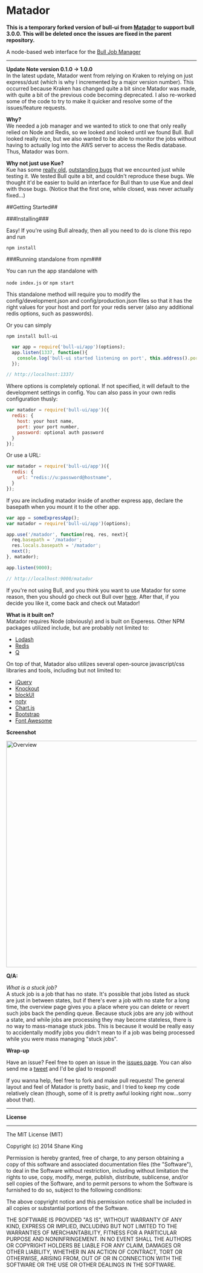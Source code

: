 # Matador

<b>This is a temporary forked version of bull-ui from <a href="https://github.com/ShaneK/Matador">Matador</a> to support bull 3.0.0. This will be deleted once the issues are fixed in the parent repository.</b>

A node-based web interface for the <a href="https://github.com/OptimalBits/bull">Bull Job Manager</a>
***

**Update Note version 0.1.0 -> 1.0.0**  
In the latest update, Matador went from relying on Kraken to relying on just express/dust (which is why I incremented by a major version number). This occurred because Kraken has changed quite a bit since Matador was made, with quite a bit of the previous code becoming deprecated. I also re-worked some of the code to try to make it quicker and resolve some of the issues/feature requests.

**Why?**  
We needed a job manager and we wanted to stick to one that only really relied on Node and Redis, so we looked and looked until we found Bull. Bull looked really nice, but we also wanted to be able to monitor the jobs without having to actually log into the AWS server to access the Redis database. Thus, Matador was born.

**Why not just use Kue?**  
Kue has some <a href="https://github.com/LearnBoost/kue/issues/53">really old</a>, <a href="https://github.com/LearnBoost/kue/issues/130">outstanding bugs</a> that we encounted just while testing it. We tested Bull quite a bit, and couldn't reproduce these bugs. We thought it'd be easier to build an interface for Bull than to use Kue and deal with those bugs. (Notice that the first one, while closed, was never actually fixed...)

##Getting Started##

###Installing###

Easy! If you're using Bull already, then all you need to do is clone this repo and run

`npm install`

###Running standalone from npm###

You can run the app standalone with

`node index.js`  or  `npm start`

This standalone method will require you to modify the config/development.json and config/production.json files so that it has the right values for your host and port for your redis server (also any additional redis options, such as passwords).

Or you can simply

`npm install bull-ui`

```js
  var app = require('bull-ui/app')(options);
  app.listen(1337, function(){
    console.log('bull-ui started listening on port', this.address().port);
  });

// http://localhost:1337/
```

Where options is completely optional.  If not specified, it will default to the development settings in config.
You can also pass in your own redis configuration thusly:

```js
var matador = require('bull-ui/app')({
  redis: {
    host: your host name,
    port: your port number,
    password: optional auth password
  }
});
```

Or use a URL:

```js
var matador = require('bull-ui/app')({
  redis: {
    url: "redis://u:password@hostname",
  }
});
```

If you are including matador inside of another express app, declare the basepath when you mount it to the other app.

```js
var app = someExpressApp();
var matador = require('bull-ui/app')(options);

app.use('/matador', function(req, res, next){
  req.basepath = '/matador';
  res.locals.basepath = '/matador';
  next();
}, matador);

app.listen(9000);

// http://localhost:9000/matador
```

If you're not using Bull, and you think you want to use Matador for some reason, then you should go check out Bull over <a href="https://github.com/OptimalBits/bull">here</a>. After that, if you decide you like it, come back and check out Matador!


**What is it built on?**  
Matador requires Node (obviously) and is built on Experess. Other NPM packages utilized include, but are probably not limited to:

* <a href="http://lodash.com/">Lodash</a>
* <a href="https://github.com/mranney/node_redis">Redis</a>
* <a href="https://github.com/kriskowal/q">Q</a>

On top of that, Matador also utilizes several open-source javascript/css libraries and tools, including but not limited to:

* <a href="http://jquery.com/">jQuery</a>
* <a href="http://knockoutjs.com/">Knockout</a>
* <a href="http://malsup.com/jquery/block/">blockUI</a>
* <a href="http://ned.im/noty/">noty</a>
* <a href="http://www.chartjs.org/">Chart.js</a>
* <a href="http://getbootstrap.com/">Bootstrap</a>
* <a href="http://fortawesome.github.io/Font-Awesome/">Font Awesome</a>


**Screenshot**


<img src="https://cloud.githubusercontent.com/assets/561207/5333224/66e5334a-7e36-11e4-8394-1728f1662569.png" width="600" alt="Overview" />

**Q/A:**


*What is a stuck job?*  
A stuck job is a job that has no state. It's possible that jobs listed as stuck are just in between states, but if there's ever a job with no state for a long time, the overview page gives you a place where you can delete or revert such jobs back the pending queue. Because stuck jobs are any job without a state, and while jobs are processing they may become stateless, there is no way to mass-manage stuck jobs. This is because it would be really easy to accidentally modify jobs you didn't mean to if a job was being processed while you were mass managing "stuck jobs".


**Wrap-up**


Have an issue? Feel free to open an issue in the <a href="https://github.com/ShaneK/Matador/issues">issues page</a>. You can also send me a <a href="https://twitter.com/ShaneTheKing">tweet</a> and I'd be glad to respond!

If you wanna help, feel free to fork and make pull requests! The general layout and feel of Matador is pretty basic, and I tried to keep my code relatively clean (though, some of it is pretty awful looking right now...sorry about that).

***
**License**
***

The MIT License (MIT)

Copyright (c) 2014 Shane King

Permission is hereby granted, free of charge, to any person obtaining a copy
of this software and associated documentation files (the "Software"), to deal
in the Software without restriction, including without limitation the rights
to use, copy, modify, merge, publish, distribute, sublicense, and/or sell
copies of the Software, and to permit persons to whom the Software is
furnished to do so, subject to the following conditions:

The above copyright notice and this permission notice shall be included in
all copies or substantial portions of the Software.

THE SOFTWARE IS PROVIDED "AS IS", WITHOUT WARRANTY OF ANY KIND, EXPRESS OR
IMPLIED, INCLUDING BUT NOT LIMITED TO THE WARRANTIES OF MERCHANTABILITY,
FITNESS FOR A PARTICULAR PURPOSE AND NONINFRINGEMENT. IN NO EVENT SHALL THE
AUTHORS OR COPYRIGHT HOLDERS BE LIABLE FOR ANY CLAIM, DAMAGES OR OTHER
LIABILITY, WHETHER IN AN ACTION OF CONTRACT, TORT OR OTHERWISE, ARISING FROM,
OUT OF OR IN CONNECTION WITH THE SOFTWARE OR THE USE OR OTHER DEALINGS IN
THE SOFTWARE.
